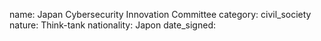 name: Japan Cybersecurity Innovation Committee 
category: civil_society
nature:  Think-tank
nationality: Japon
date_signed:
    